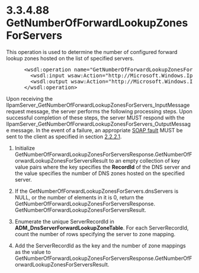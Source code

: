 <html dir="LTR" xmlns:mshelp="http://msdn.microsoft.com/mshelp" xmlns:ddue="http://ddue.schemas.microsoft.com/authoring/2003/5" xmlns:xlink="http://www.w3.org/1999/xlink" xmlns:tool="http://www.microsoft.com/tooltip">
 <body>
 <div id="header">
 <h1 class="heading">3.3.4.88 GetNumberOfForwardLookupZonesForServers</h1>
 </div>
 <div id="mainSection">
 <div id="mainBody">
 <div id="allHistory" class="saveHistory"></div>
 <div id="sectionSection0" class="section" name="collapseableSection">
 

<p>This operation is used to determine the number of configured
forward lookup zones hosted on the list of specified servers.</p>

<dl>
<dd>
<div><pre> &lt;wsdl:operation name=&quot;GetNumberOfForwardLookupZonesForServers&quot;&gt;
   &lt;wsdl:input wsaw:Action=&quot;http://Microsoft.Windows.Ipam/IIpamServer/GetNumberOfForwardLookupZonesForServers&quot; message=&quot;ipam:IIpamServer_GetNumberOfForwardLookupZonesForServers_InputMessage&quot; /&gt;
   &lt;wsdl:output wsaw:Action=&quot;http://Microsoft.Windows.Ipam/IIpamServer/GetNumberOfForwardLookupZonesForServersResponse&quot; message=&quot;ipam:IIpamServer_GetNumberOfForwardLookupZonesForServers_OutputMessage&quot; /&gt;
 &lt;/wsdl:operation&gt;
</pre></div>
</dd></dl>

<p>Upon receiving the IIpamServer_GetNumberOfForwardLookupZonesForServers_InputMessage
request message, the server performs the following processing steps. Upon
successful completion of these steps, the server MUST respond with the
IIpamServer_GetNumberOfForwardLookupZonesForServers_OutputMessage message. In
the event of a failure, an appropriate <a href="21b4a631-8f28-420f-822f-c5f879d5046e.md#gt_ec8728a8-1a75-426f-8767-aa1932c7c19f">SOAP fault</a> MUST be sent to
the client as specified in section <a href="a90ad88d-2468-4ac1-bbb9-8f921d15bbc8.md">2.2.2.1</a>.</p>

<ol><li><p><span> </span>Initialize
GetNumberOfForwardLookupZonesForServersResponse.GetNumberOfForwardLookupZonesForServersResult
to an empty collection of key value pairs where the key specifies the <b>RecordId</b>
of the DNS server and the value specifies the number of DNS zones hosted on the
specified server.</p>

</li><li><p><span> </span>If the
GetNumberOfForwardLookupZonesForServers.dnsServers is NULL, or the number of
elements in it is 0, return the
GetNumberOfForwardLookupZonesForServersResponse.
GetNumberOfForwardLookupZonesForServersResult.</p>

</li><li><p><span> </span>Enumerate the
unique ServerRecordId in <b>ADM_DnsServerForwardLookupZoneTable</b>. For each
ServerRecordId, count the number of rows specifying the server to zone mapping.
</p>

</li><li><p><span> </span>Add the
ServerRecordId as the key and the number of zone mappings as the value to
GetNumberOfForwardLookupZonesForServersResponse.GetNumberOfForwardLookupZonesForServersResult.</p>

</li></ol>
 </div>
 </div>
 </div>
 </body>
</html>